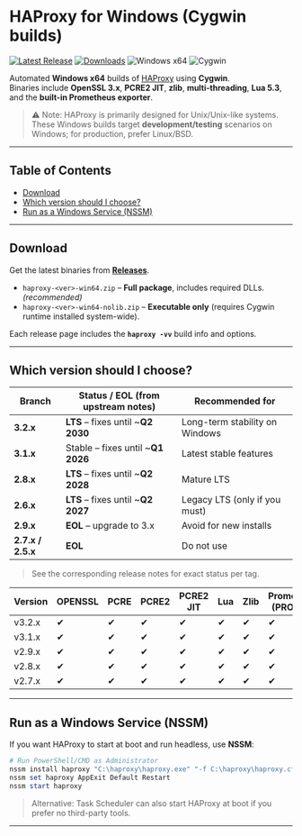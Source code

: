 # HAProxy for Windows (Cygwin builds)

[![Latest Release](https://img.shields.io/github/v/release/xjoker/HAProxyForWindows?display_name=tag&sort=semver)](https://github.com/xjoker/HAProxyForWindows/releases)
[![Downloads](https://img.shields.io/github/downloads/xjoker/HAProxyForWindows/total)](https://github.com/xjoker/HAProxyForWindows/releases)
![Windows x64](https://img.shields.io/badge/Windows-x64-blue)
![Cygwin](https://img.shields.io/badge/Built%20with-Cygwin-1f9f3f)

Automated **Windows x64** builds of [HAProxy](https://www.haproxy.org/) using **Cygwin**.  
Binaries include **OpenSSL 3.x**, **PCRE2 JIT**, **zlib**, **multi-threading**, **Lua 5.3**, and the **built-in Prometheus exporter**.

> ⚠️ Note: HAProxy is primarily designed for Unix/Unix-like systems. These Windows builds target **development/testing** scenarios on Windows; for production, prefer Linux/BSD.

---

## Table of Contents

- [Download](#download)
- [Which version should I choose?](#which-version-should-i-choose)
- [Run as a Windows Service (NSSM)](#run-as-a-windows-service-nssm)

---

## Download

Get the latest binaries from **[Releases](https://github.com/xjoker/HAProxyForWindows/releases)**.

- `haproxy-<ver>-win64.zip` – **Full package**, includes required DLLs. *(recommended)*
- `haproxy-<ver>-win64-nolib.zip` – **Executable only** (requires Cygwin runtime installed system-wide).

Each release page includes the **`haproxy -vv`** build info and options.

---

## Which version should I choose?

| Branch | Status / EOL (from upstream notes) | Recommended for |
|---|---|---|
| **3.2.x** | **LTS** – fixes until ~**Q2 2030** | Long-term stability on Windows |
| **3.1.x** | Stable – fixes until ~**Q1 2026** | Latest stable features |
| **2.8.x** | **LTS** – fixes until ~**Q2 2028** | Mature LTS |
| **2.6.x** | **LTS** – fixes until ~**Q2 2027** | Legacy LTS (only if you must) |
| **2.9.x** | **EOL** – upgrade to 3.x | Avoid for new installs |
| **2.7.x / 2.5.x** | **EOL** | Do not use |

> See the corresponding release notes for exact status per tag.


| Version | OPENSSL | PCRE | PCRE2 | PCRE2 JIT | Lua | Zlib | Prometheus (PROMEX) | TPROXY | SLZ |
|---|---|---|---|---|---|---|---|---|---|
| v3.2.x | ✔ | ✔ | ✔ | ✔ | ✔ | ✔ | ✔ | ✔ | ✖ |
| v3.1.x | ✔ | ✔ | ✔ | ✔ | ✔ | ✔ | ✔ | ✔ | ✖ |
| v2.9.x | ✔ | ✔ | ✔ | ✔ | ✔ | ✔ | ✔ | ✔ | ✖ |
| v2.8.x | ✔ | ✔ | ✔ | ✔ | ✔ | ✔ | ✔ | ✔ | ✖ |
| v2.7.x | ✔ | ✔ | ✔ | ✔ | ✔ | ✔ | ✔ | ✔ | ✖ |

---

## Run as a Windows Service (NSSM)

If you want HAProxy to start at boot and run headless, use **NSSM**:

```powershell
# Run PowerShell/CMD as Administrator
nssm install haproxy "C:\haproxy\haproxy.exe" "-f C:\haproxy\haproxy.cfg"
nssm set haproxy AppExit Default Restart
nssm start haproxy
```

> Alternative: Task Scheduler can also start HAProxy at boot if you prefer no third-party tools.

---

